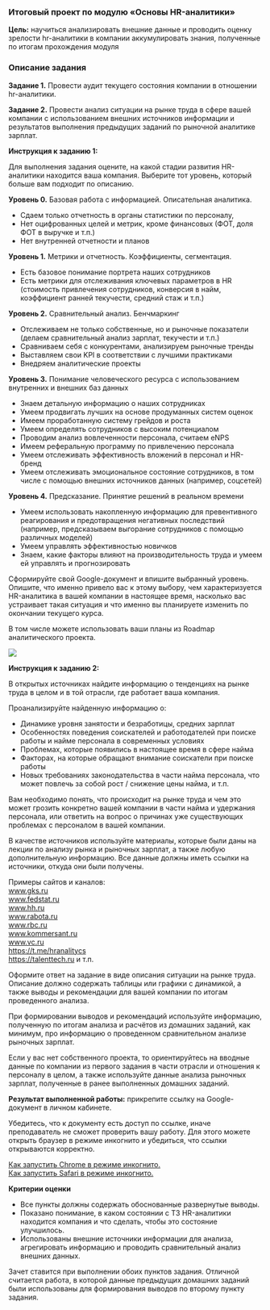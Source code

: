 ### Итоговый проект по модулю «Основы HR-аналитики»

**Цель:** 
научиться анализировать внешние данные и проводить оценку зрелости hr-аналитики в компании
аккумулировать знания, полученные по итогам прохождения модуля

### Описание задания

**Задание 1.** Провести аудит текущего состояния компании в отношении hr-аналитики.
 
**Задание 2.** Провести анализ ситуации на рынке труда в сфере вашей компании с использованием внешних источников информации и результатов выполнения предыдущих заданий по рыночной аналитике зарплат. 

**Инструкция к заданию 1:**

Для выполнения задания оцените, на какой стадии развития HR-аналитики находится ваша компания. Выберите тот уровень, который больше вам подходит по описанию. 

**Уровень 0.** Базовая работа с информацией. Описательная аналитика. 
* Сдаем только отчетность в органы статистики по персоналу, 
* Нет оцифрованных целей и метрик, кроме финансовых (ФОТ, доля ФОТ в выручке и т.п.) 
* Нет внутренней отчетности и планов 

**Уровень 1.** Метрики и отчетность. Коэффициенты, сегментация.
* Есть базовое понимание портрета наших сотрудников 
* Есть метрики для отслеживания ключевых параметров в HR (стоимость привлечения сотрудников, конверсия в найм, коэффициент ранней текучести, средний стаж и т.п.)

**Уровень 2.** Сравнительный анализ. Бенчмаркинг 
* Отслеживаем не только собственные, но и рыночные показатели (делаем сравнительный анализ зарплат, текучести и т.п.)
* Сравниваем себя с конкурентами, анализируем рыночные тренды 
* Выставляем свои KPI в соответствии с лучшими практиками
* Внедряем аналитические проекты

**Уровень 3.** Понимание человеческого ресурса с использованием внутренних и внешних баз данных 
* Знаем детальную информацию о наших сотрудниках
* Умеем продвигать лучших на основе продуманных систем оценок
* Имеем проработанную систему грейдов и роста
* Умеем определять сотрудников с высоким потенциалом
* Проводим анализ вовлеченности персонала, считаем eNPS
* Имеем реферальную программу по привлечению персонала
* Умеем отслеживать эффективность вложений в персонал и HR-бренд
* Умеем отслеживать эмоциональное состояние сотрудников, в том числе с помощью внешних источников данных (например, соцсетей)

**Уровень 4.** Предсказание. Принятие решений в реальном времени 
* Умеем использовать накопленную информацию для превентивного реагирования и предотвращения негативных последствий (например, предсказываем выгорание сотрудников с помощью различных моделей)
* Умеем управлять эффективностью новичков
* Знаем, какие факторы влияют на производительность труда и умеем ей управлять и прогнозировать

Сформируйте свой Google-документ и впишите выбранный уровень. Опишите, что именно привело вас к этому выбору, чем характеризуется HR-аналитика в вашей компании в настоящее время, насколько вас устраивает такая ситуация и что именно вы планируете изменить по окончании текущего курса. 

В том числе можете использовать ваши планы из Roadmap аналитического проекта.

![](https://u.netology.ru/backend/uploads/markdown_images/image/159720/3.png)

**Инструкция к заданию 2:**

B открытых источниках найдите информацию о тенденциях на рынке труда в целом и в той отрасли, где работает ваша компания. 

Проанализируйте найденную информацию о:
* Динамике уровня занятости и безработицы, средних зарплат
* Особенностях поведения соискателей и работодателей при поиске работы и найме персонала в современных условиях
* Проблемах, которые появились в настоящее время в сфере найма
* Факторах, на которые обращают внимание соискатели при поиске работы 
* Новых требованиях законодательства в части найма персонала, что может повлечь за собой рост / снижение цены найма, и т.п. 

Вам необходимо понять, что происходит на рынке труда и чем это может грозить конкретно вашей компании в части найма и удержания персонала, или ответить на вопрос о причинах уже существующих проблемах с персоналом в вашей компании. 

В качестве источников используйте материалы, которые были даны на лекции по анализу рынка и рыночных зарплат, а также любую дополнительную информацию. Все данные должны иметь ссылки на источники, откуда они были получены. 

Примеры сайтов и каналов:  
www.gks.ru  
www.fedstat.ru  
www.hh.ru  
www.rabota.ru  
www.rbc.ru  
www.kommersant.ru  
www.vc.ru  
https://t.me/hranalitycs  
https://talenttech.ru и т.п.

Оформите ответ на задание в виде описания ситуации на рынке труда. Описание должно содержать таблицы или графики с динамикой, а также выводы и рекомендации для вашей компании по итогам проведенного анализа. 

При формировании выводов и рекомендаций используйте информацию, полученную по итогам анализа и расчётов из домашних заданий, как минимум, про информацию о проведенном сравнительном анализе рыночных зарплат.

Если у вас нет собственного проекта, то ориентируйтесь на вводные данные по компании из первого задания в части отрасли и отношения к персоналу в целом, а также используйте данные анализа рыночных зарплат, полученные в ранее выполненных домашних заданий.

**Результат выполненной работы:** прикрепите cсылку на Google-документ в личном кабинете.

Убедитесь, что к документу есть доступ по ссылке, иначе преподаватель не сможет проверить вашу работу. Для этого можете открыть браузер в режиме инкогнито и убедиться, что ссылки открываются корректно.

[Как запустить Chrome в режиме инкогнито.](https://support.google.com/chrome/answer/95464?co=GENIE.Platform%3DDesktop&hl=ru)  
[Как запустить Safari в режиме инкогнито.](https://support.apple.com/ru-ru/guide/safari/ibrw1069/mac)

**Критерии оценки**

* Все пункты должны содержать обоснованные развернутые выводы. 
* Показано понимание, в каком состоянии с ТЗ HR-аналитики находится компания и что сделать, чтобы это состояние улучшилось. 
* Использованы внешние источники информации для анализа, агрегировать информацию и проводить сравнительный анализ внешних данных. 

Зачет ставится при выполнении обоих пунктов задания. Отличной считается работа, в которой данные предыдущих домашних заданий были использованы для формирования выводов по второму пункту задания.
